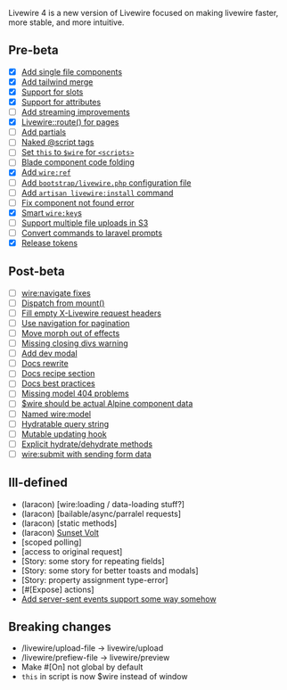 
Livewire 4 is a new version of Livewire focused on making livewire faster, more stable, and more intuitive.

## Pre-beta
- [x] [Add single file components](single-file-components.md)
- [x] [Add tailwind merge](tailwind-merge.md)
- [x] [Support for slots](component-slots.md)
- [x] [Support for attributes](component-attributes.md)
- [ ] [Add streaming improvements](streaming.md)
- [x] [Livewire::route() for pages](livewire-route.md)
- [ ] [Add partials](partials.md)
- [ ] [Naked @script tags](naked-scripts.md)
- [ ] [Set `this` to `$wire` for `<scripts>`](this-wire.md)
- [ ] [Blade component code folding](code-folding.md)
- [x] [Add `wire:ref`](wire-ref.md)
- [ ] [Add `bootstrap/livewire.php` configuration file](configuration.md)
- [ ] [Add `artisan livewire:install` command](install-command.md)
- [ ] [Fix component not found error](no-component-not-found.md)
- [x] [Smart `wire:key`s](smart-keys.md)
- [ ] [Support multiple file uploads in S3](multiple-file-uploads-s3.md)
- [ ] [Convert commands to laravel prompts](use-prompts.md)
- [x] [Release tokens](release-tokens.md)

## Post-beta
- [ ] [wire:navigate fixes](fix-wire-navigate.md)
- [ ] [Dispatch from mount()](dispatch-from-mount.md)
- [ ] [Fill empty X-Livewire request headers](fill-request-headers.md)
- [ ] [Use navigation for pagination](navigate-pagination.md)
- [ ] [Move morph out of effects](move-morph.md)
- [ ] [Missing closing divs warning](warn-closing-elements.md)
- [ ] [Add dev modal](dev-modal.md)
- [ ] [Docs rewrite](docs-rewrite.md)
- [ ] [Docs recipe section](docs-recipes.md)
- [ ] [Docs best practices](docs-best-practices.md)
- [ ] [Missing model 404 problems](missing-models.md)
- [ ] [$wire should be actual Alpine component data](actual-alpine-component-data.md)
- [ ] [Named wire:model](wire-model-named.md)
- [ ] [Hydratable query string](hydratable-query-string-hook.md)
- [ ] [Mutable updating hook](mutable-update-hook.md)
- [ ] [Explicit hydrate/dehydrate methods](hydration-control.md)
- [ ] [wire:submit with sending form data](wire-submit-form-data.md)

## Ill-defined
* (laracon) [wire:loading / data-loading stuff?]
* (laracon) [bailable/async/parralel requests]
* (laracon) [static methods]
* (laracon) [Sunset Volt](sunset-volt.md)
* [scoped polling]
* [access to original request]
* [Story: some story for repeating fields]
* [Story: some story for better toasts and modals]
* [Story: property assignment type-error]
* [#[Expose] actions]
* [Add server-sent events support some way somehow](sse.md)

## Breaking changes
* /livewire/upload-file -> livewire/upload
* /livewire/prefiew-file -> livewire/preview
* Make #[On] not global by default
* `this` in script is now $wire instead of window
